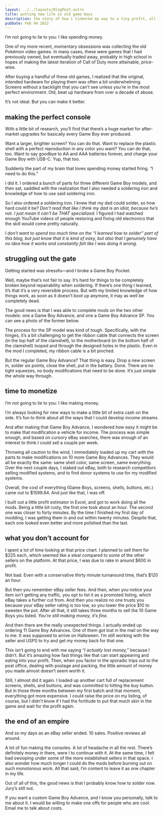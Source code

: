 ```yaml
---
layout: ../../layouts/BlogPost.astro
title: putting new life in old game boys
description: the story of how i tinkered my way to a tiny profit, all in the name of fun
pubDate: Feb 04 2022
---
```

I’m not going to lie to you: I like spending money.

One of my more recent, momentary obsessions was collecting the old Pokémon video games. In many cases, these were games that I had previously owned, but eventually traded away, probably in high school in hopes of making the latest iteration of Call of Duty more attainable, price-wise.

After buying a handful of these old games, I realized that the original, intended hardware for playing them was often a bit underwhelming. Screens without a backlight that you can’t see unless you’re in the most perfect environment. Old, beat up hardware from over a decade of abuse.

It’s not ideal. But you can make it better.

## making the perfect console

With a little bit of research, you’ll find that there’s a huge market for after-market upgrades for basically every Game Boy ever produced.

Want a larger, brighter screen? You can do that. Want to replace the plastic shell with a perfect reproduction in any color you want? You can do that, too. Want to say goodbye to AA and AAA batteries forever, and charge your Game Boy with USB-C. Yup, that too.

Suddenly the part of my brain that loves spending money started firing. “I need to do this.”

I did it. I ordered a bunch of parts for three different Game Boy models, and then sat, saddled with the realization that I also needed a soldering iron and knowledge of how to use said soldering iron.

So I also ordered a soldering iron. I knew that my dad could solder, so how hard could it be? *Don’t read that like I think my dad is an idiot, because he’s not. I just mean it can’t be THAT specialized.* I figured I had watched enough YouTube videos of people restoring and fixing old electronics that the skill would come pretty naturally.

*I don’t want to spend too much time on the “I learned how to solder” part of this blog, but just know that it is kind of easy, but also that I genuinely have no idea how it works and constantly felt like I was doing it wrong.*

## struggling out the gate

Getting started was stressfu—and I broke a Game Boy Pocket.

Well, maybe that’s not fair to say. It’s hard for things to be completely broken beyond repairability when soldering. If there’s one thing I learned, it’s that it’s a very reversible process. But with my limited knowledge of how things work, as soon as it doesn’t boot up anymore, it may as well be completely dead.

The good news is that I was able to complete mods on the two other models: one a Game Boy Advance, and one a Game Boy Advance SP. You can see a photo of the former below.

The process for the SP model was kind of tough. Specifically, with the hinges, it’s a bit challenging to get the ribbon cable that connects the screen (in the top half of the clamshell), to the motherboard (in the bottom half of the clamshell) looped and through the designed holes in the plastic. Even in the mod I completed, my ribbon cable is a bit pinched.

But the regular Game Boy Advance? That thing is easy. Drop a new screen in, solder six points, close the shell, put in the battery. Done. There are no tight squeezes, no body modifications that need to be done. It’s just simple the whole way through.

## time to monetize

I’m not going to lie to you: I like making money.

I’m always looking for new ways to make a little bit of extra cash on the side. It’s fun to think about all the ways that I could develop income streams.

And after making that Game Boy Advance, I wondered how easy it might be to make that modification a vehicle for income. The process was simple enough, and based on cursory eBay searches, there was enough of an interest to think I could sell a couple per week.

Throwing all caution to the wind, I immediately loaded up my cart with the parts to make modifications on 10 more Game Boy Advances. They would all be exactly the same: same shell color, same screen, same everything. Over the next couple days, I staked out eBay, both to research competitors selling modified systems, and to find donor systems to use for my modified systems.

Overall, the cost of everything (Game Boys, screens, shells, buttons, etc.) came out to $1599.84. And just like that, I was off.

I built out a little profit estimator in Excel, and got to work doing all the mods. Being a little bit rusty, the first one took about an hour. The second one was closer to forty minutes. By the time I finished my first day of modding, I was getting them in and out within twenty minutes. Despite that, each one looked even better and more polished than the last.

## what you don’t account for

I spent a lot of time looking at that price chart. I planned to sell them for $225 each, which seemed like a steal compared to some of the other sellers on the platform. At that price, I was due to rake in around $600 in profit.

Not bad. Even with a conservative thirty minute turnaround time, that’s $120 an hour.

But then you remember eBay seller fees. And then, when you notice your item isn’t getting any traffic, you opt to list it as a promoted listing, which eBay takes a further cut from. And then you realize no one trusts you because your eBay seller rating is too low, so you lower the price $10 to sweeten the pot. After all that, it still takes three months to sell the 10 Game Boys you listed. *You’re still making money, it’s fine.*

And then there are the really unexpected things. I actually ended up ordering 11 Game Boy Advances. One of them got lost in the mail on the way to me. It was supposed to arrive on Halloween. I’m still working with the seller and USPS to try and get my money back for that one.

This isn’t going to end with me saying “*I actually lost money,*” because I didn’t. But it’s amazing how fast things like that can start appearing and eating into your profit. Then, when you factor in the sporadic trips out to the post office, dealing with postage and packing, the little amount of money you made almost doesn’t seem worth it.

Still, I almost did it again. I loaded up another cart full of replacement screens, shells, and buttons, and was committed to hitting the buy button. But in those three months between my first batch and that moment, everything got more expensive. I could raise the price on my listing, of course, but I didn’t know if I had the fortitude to put that much skin in the game and wait for the profit again.

## the end of an empire

And so my days as an eBay seller ended. 10 sales. Positive reviews all around.

A lot of fun making the consoles. A lot of headache in all the rest. There’s definitely money in there, were I to continue with it. At the same time, I felt bad swooping under some of the more established sellers in that space. I also wonder how much longer I could do the mods before burning out on such monotonous work. All that said, I’m content to leave it as one chapter in my life.

Out of all of this, the good news is that I probably know how to solder now. Jury’s still out.

If you want a custom Game Boy Advance, and I know you personally, talk to me about it. I would be willing to make one offs for people who are cool. Email me to talk about costs.